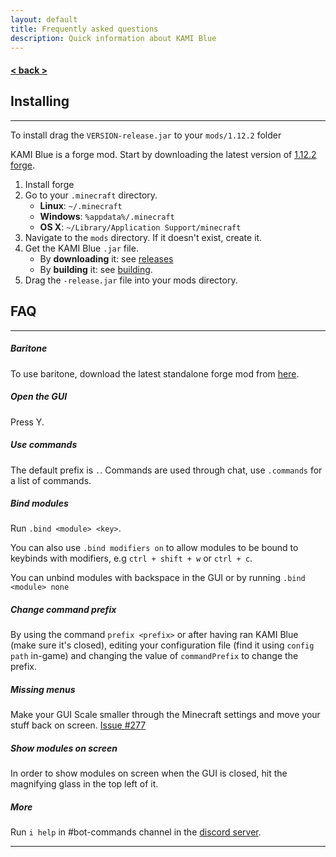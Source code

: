 ```yaml
---
layout: default
title: Frequently asked questions
description: Quick information about KAMI Blue
---
```


#### [< back >](.././)

## Installing

***

To install drag the `VERSION-release.jar` to your `mods/1.12.2` folder

KAMI Blue is a forge mod. Start by downloading the latest version of [1.12.2 forge](https://files.minecraftforge.net/maven/net/minecraftforge/forge/index_1.12.2.html).
1. Install forge
2. Go to your `.minecraft` directory.
   * **Linux**: `~/.minecraft`
   * **Windows**: `%appdata%/.minecraft`
   * **OS X**: `~/Library/Application Support/minecraft`
3. Navigate to the `mods` directory. If it doesn't exist, create it.
4. Get the KAMI Blue `.jar` file.
   * By **downloading** it: see [releases](../../releases)
   * By **building** it: see [building](#building).
5. Drag the `-release.jar` file into your mods directory.

## FAQ

***

##### Baritone

To use baritone, download the latest standalone forge mod from <a href="{{ site.baritone_url }}">here</a>.

##### Open the GUI
Press Y.

##### Use commands
The default prefix is `.`. Commands are used through chat, use `.commands` for a list of commands.

##### Bind modules
Run `.bind <module> <key>`.

You can also use `.bind modifiers on` to allow modules to be bound to keybinds with modifiers, e.g `ctrl + shift + w` or `ctrl + c`.

You can unbind modules with backspace in the GUI or by running `.bind <module> none`

##### Change command prefix
By using the command `prefix <prefix>` or after having ran KAMI Blue (make sure it's closed), editing your configuration file (find it using `config path` in-game) and changing the value of `commandPrefix` to change the prefix.

##### Missing menus
Make your GUI Scale smaller through the Minecraft settings and move your stuff back on screen. 
[Issue #277](https://github.com/s-b99/kamiblue/issues/277)

##### Show modules on screen
In order to show modules on screen when the GUI is closed, hit the magnifying glass in the top left of it.

##### More

Run `i help` in #bot-commands channel in the [discord server](https://discord.gg/KfpqwZB).

***
